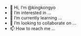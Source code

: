 - 👋 Hi, I’m @kingkongyo
- 👀 I’m interested in ...
- 🌱 I’m currently learning ...
- 💞️ I’m looking to collaborate on ...
- 📫 How to reach me ...

<!---
kingkongyo/kingkongyo is a ✨ special ✨ repository because its `README.md` (this file) appears on your GitHub profile.
You can click the Preview link to take a look at your changes.
--->
